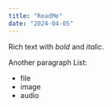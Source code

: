 ```yaml
---
title: "ReadMe"
date: "2024-04-05"
---
```


Rich text with _bold_ and _italic_.

Another paragraph
List:
* file
* image
* audio